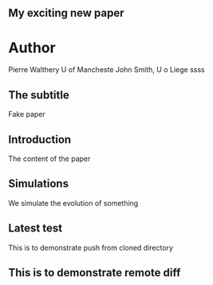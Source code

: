 ## My exciting new paper

# Author 
Pierre Walthery U of Mancheste
John Smith, U o Liege
ssss

## The subtitle
Fake paper
## Introduction

The content of the paper

## Simulations
We simulate the evolution of something 

## Latest test
This is to demonstrate push from cloned directory

## This is to demonstrate remote diff
